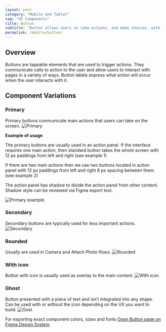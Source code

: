 ```yaml
---
layout: post
category: "Mobile and Tablet"
tag: "UI Components"
title: Button
subtitle: "Button allows users to take actions, and make choices, with a single tap."
permalink: /mobile/button/
---
```


## Overview

Buttons are tappable elements that are used to trigger actions. They communicate calls to action to the user and allow users to interact with pages in a variety of ways. Button labels express what action will occur when the user interacts with it.

## Component Variations
### Primary
Primary buttons communicate main actions that users can take on the screen.
![Primary]({{site.baseurl}}/img/Mobile_Button_Primary.png)

**Example of usage**

The primary buttons are usually used in an action panel. If the interface requires one main action, then standard button takes the whole screen with 12 px paddings from left and right (see example 1)

If there are two main actions then we use two buttons located in action panel with 12 px paddings from left and right 8 px spacing between them. (see example 2)

The action panel has shadow to divide the action panel from other content. Shadow style can be reviewed via Figma export tool.

![Primary example]({{site.baseurl}}/img/Mobile_Button_Primary_Exapmle.png)

### Secondary
Secondary buttons are typically used for less important actions.
![Secondary]({{site.baseurl}}/img/Mobile_Button_Secondary.png)

### Rounded
Usually are used in Camera and Attach Photo flows.
![Rounded]({{site.baseurl}}/img/Mobile_Button_Rounded.png)

### With icon
Button with icon is usually used as overlay to the main content.
![With icon]({{site.baseurl}}/img/Mobile_Button_Rounded2.png)

### Ghost
Button presented with a piece of text and isn’t integrated into any shape. Can be used with or without the icon depending on the UX you want to build.
![Gost]({{site.baseurl}}/img/Mobile_Button_Ghost.png)

For exporting exact component colors, sizes and fonts [Open Button page on Figma Design System](https://www.figma.com/file/TwQ8GcLuodWXegpAArH1RC/Draft-mobile-components?node-id=937%3A17098&t=jtjgJfPVsDhiGk1P-1).
      
